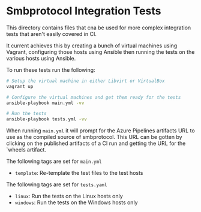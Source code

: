 # Smbprotocol Integration Tests

This directory contains files that cna be used for more complex integration tests that aren't easily covered in CI.

It current achieves this by creating a bunch of virtual machines using Vagrant, configuring those hosts using Ansible
then running the tests on the various hosts using Ansible.

To run these tests run the following:

```bash
# Setup the virtual machine in either Libvirt or VirtualBox
vagrant up

# Configure the virtual machines and get them ready for the tests
ansible-playbook main.yml -vv

# Run the tests
ansible-playbook tests.yml -vv
```

When running `main.yml` it will prompt for the Azure Pipelines artifacts URL to use as the compiled source of smbprotocol.
This URL can be gotten by clicking on the published artifacts of a CI run and getting the URL for the `wheels
artifact.

The following tags are set for `main.yml`

* `template`: Re-template the test files to the test hosts

The following tags are set for `tests.yaml`

* `linux`: Run the tests on the Linux hosts only
* `windows`: Run the tests on the Windows hosts only
